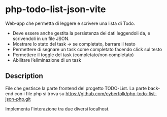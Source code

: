 # php-todo-list-json-vite

Web-app che permetta di leggere e scrivere una lista di Todo.

- Deve essere anche gestita la persistenza dei dati leggendoli da, e scrivendoli in un file JSON.
- Mostrare lo stato del task → se completato, barrare il testo
- Permettere di segnare un task come completato facendo click sul testo
- Permettere il toggle del task (completato/non completato)
- Abilitare l’eliminazione di un task

## Description

File che gestisce la parte frontend del progetto TODO-List. La parte back-end con i file php si trova su https://github.com/cyberfolk/php-todo-list-json-php.git

Implementa l'interazione tra due diversi localhost.
